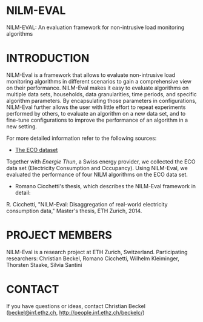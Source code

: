 NILM-EVAL
=========

NILM-EVAL: An evaluation framework for non-intrusive load monitoring algorithms



INTRODUCTION
============

NILM-Eval is a framework that allows to evaluate non-intrusive load monitoring algorithms in different scenarios to gain a comprehensive view on their performance.
NILM-Eval makes it easy to evaluate algorithms on multiple data sets, households, data granularities, time periods, and specific algorithm parameters.
By encapsulating those parameters in configurations, NILM-Eval further allows the user with little effort to repeat experiments performed by others, to evaluate an algorithm on a new data set, and to fine-tune configurations to improve the performance of an algorithm in a new setting.

For more detailed information refer to the following sources:

* [The ECO dataset](http://www.vs.inf.ethz.ch/res/show.html?what=eco-data)

Together with *Energie Thun*, a Swiss energy provider, we collected the ECO data set (Electricity Consumption and Occupancy). Using NILM-Eval, we evaluated the performance of four NILM algorithms on the ECO data set.

* Romano Cicchetti's thesis, which describes the NILM-Eval framework in detail:

R. Cicchetti, "NILM-Eval: Disaggregation of real-world electricity consumption data," Master's thesis, ETH Zurich, 2014.



PROJECT MEMBERS
===============

NILM-Eval is a research project at ETH Zurich, Switzerland. Participating researchers:
Christian Beckel, Romano Cicchetti, Wilhelm Kleiminger, Thorsten Staake, Silvia Santini



CONTACT
=======

If you have questions or ideas, contact Christian Beckel (beckel@inf.ethz.ch, http://people.inf.ethz.ch/beckelc/)

